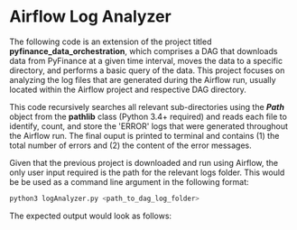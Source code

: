 # Airflow Log Analyzer

The following code is an extension of the project titled **pyfinance_data_orchestration**, which comprises a DAG that downloads data from PyFinance at a given time interval, moves the data to a specific directory, and performs a basic query of the data. This project focuses on analyzing the log files that are generated during the Airflow run, usually located within the Airflow project and respective DAG directory.



This code recursively searches all relevant sub-directories using the ***Path*** object from the **pathlib** class (Python 3.4+ required) and reads each file to identify, count, and store the 'ERROR' logs that were generated throughout the Airflow run. The final ouput is printed to terminal and contains (1) the total number of errors and (2) the content of the error messages.



Given that the previous project is downloaded and run using Airflow, the only user input required is the path for the relevant logs folder. This would be be used as a command line argument in the following format:



```bash
python3 logAnalyzer.py <path_to_dag_log_folder>
```



The expected output would look as follows:



